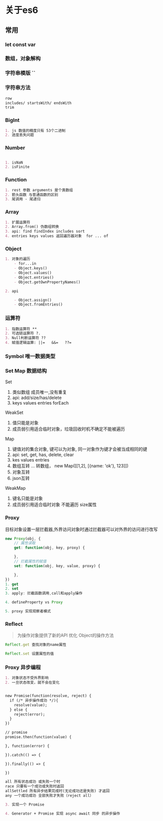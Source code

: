 # 关于es6

## 常用

### let const var

### 数组，对象解构

### 字符串模版 ``

### 字符串方法

```md
row
includes/ startsWith/ endsWith
trim
```

### BigInt

```md
1. js 数值的精度只有 53个二进制
2. 进度丢失问题
```

### Number

```md

1. isNaN 
2. isFinite
```

### Function

```md
1. rest 参数 arguments 是个类数组 
2. 箭头函数 与普通函数的区别
3. 尾调用 - 尾递归
```

### Array

```md
1. 扩展运算符
2. Array.from() 伪数组转换
3. api: find findIndex includes sort
4. entries keys values 返回遍历器对象  for ... of
```

### Object

```md
1. 对象的遍历
    - for...in
    - Object.keys()
    - Object.values()
    - Object.entries()
    - Object.getOwnPropertyNames()

2. api

    - Object.assign()
    - Object.fromEntries()
```

### 运算符

```md
1. 指数运算符 **
2. 可选链运算符 ?.
3. Null判断运算符 ??
4. 赋值逻辑运算: ||=   &&=   ??=
```

### Symbol 唯一数据类型

### Set Map 数据结构

Set

1. 类似数组 成员唯一,没有重复
2. api: add/size/has/delete
3. keys values entries forEach

WeakSet

1. 值只能是对象
2. 成员弱引用适合临时对象，垃圾回收时机不确定不能被遍历

Map

1. 键值对的集合对象, 键可以为对象, 同一对象作为键才会被当成相同的键
2. api: set, get, has, delete, clear
3. kes values entries
4. 数组互转 ... 转数组， new Map([[1,2], [{name: 'ok'}, 123]])
5. 对象互转
6. json互转

WeakMap

1. 键名只能是对象
2. 成员弱引用适合临时对象 不能遍历 size属性

### Proxy

目标对象设置一层拦截器,外界访问对象时通过拦截器可以对外界的访问进行改写

```js
new Proxy(obj, {
    // 属性读取
    get: function(obj, key, proxy) {

    },
    // 拦截属性的赋值
    set: function(obj, key, value, proxy) {

    },
})
1. get
2. set
3. apply: 拦截函数调用,call和apply操作

4. defineProperty vs Proxy

5. proxy 实现观察者模式
```

### Reflect

> 为操作对象提供了新的API 优化 Object的操作方法

```js
Reflect.get 查找对象的name属性

Reflect.set 设置属性的值
```

### Proxy 异步编程

```md
1. 对象状态不受外界影响
2. 一旦状态改变，就不会在变化


new Promise(function(resolve, reject) {
  if (/* 异步操作成功 */){
    resolve(value);
  } else {
    reject(error);
  }
})

// promise
promise.then(function(value) {

}, function(error) {

}).catch(() => {

}).finally(() => {

})

all 所有状态成功 或失败一个时
race 只要有一个成功或失败时返回
allSettled 所有异步结果完成时(无论成功还是失败) 才返回
any 一个成功成功 全部失败才失败（reject all）

3. 实现一个 Promise

4. Generator + Promise 实现 async await 同步 的异步操作
```
